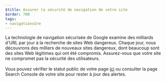 ```yaml
---
$title: Assurer la sécurité de navigation de votre site
$order: 700
tags:
- navigationsûre
---
```


La technologie de navigation sécurisée de Google examine des milliards d'URL par jour à la recherche de sites Web dangereux. Chaque jour, nous découvrons des milliers de nouveaux sites dangereux, dont beaucoup sont des sites Web légitimes qui ont été compromis. Assurez-vous que votre site ne compromet pas la sécurité des utilisateurs.<br><br> Vous pouvez vérifier le statut public de votre page [ici](https://transparencyreport.google.com/safe-browsing/search?hl=en) ou consulter la page Search Console de votre site pour rester à jour des alertes.
